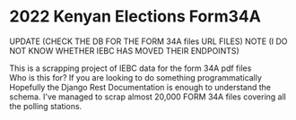 
# 2022 Kenyan Elections Form34A

UPDATE (CHECK THE DB FOR THE FORM 34A files URL FILES)
NOTE (I DO NOT KNOW WHETHER IEBC HAS MOVED THEIR ENDPOINTS)

This is a scrapping project of IEBC data for the form 34A pdf files <br/> 
Who is this for? If you are looking to do something programmatically
Hopefully the Django Rest Documentation is enough to understand the schema. 
I've managed to scrap almost 20,000 FORM 34A files covering all the polling stations.

